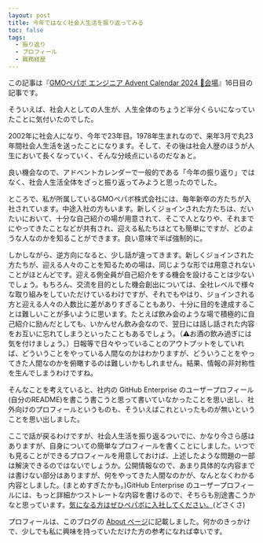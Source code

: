 ```yaml
---
layout: post
title: 今年ではなく社会人生活を振り返ってみる
toc: false
tags:
  - 振り返り
  - プロフィール
  - 職務経歴
---
```


この記事は『[GMOペパボ エンジニア Advent Calendar 2024 :christmas_tree:会場](https://adventar.org/calendars/10317)』16日目の記事です。

そういえば、社会人としての人生が、人生全体のちょうど半分くらいになっていたことに気付いたのでした。

<!--more-->

2002年に社会人になり、今年で23年目。1978年生まれなので、来年3月で丸23年間社会人生活を送ったことになります。そして、その後は社会人歴のほうが人生において長くなっていく、そんな分岐点にいるのだなぁと。

良い機会なので、アドベントカレンダーで一般的である「今年の振り返り」ではなく、社会人生活全体をざっと振り返ってみようと思ったのでした。

ところで、私が所属しているGMOペパボ株式会社には、毎年新卒の方たちが入社されています。中途入社の方もいます。新しくジョインされた方たちは、だいたいにおいて、十分な自己紹介の場が用意されて、そこで人となりや、それまでにやってきたことなどが共有され、迎える私たちはとても簡単にですが、どのような人なのかを知ることができます。良い意味で半ば強制的に。

しかしながら、逆方向になると、少し話が違ってきます。新しくジョインされた方たちが、迎える人々のことを知るための場は、同じような形では用意されないことがほとんどです。迎える側全員が自己紹介をする機会を設けることは少ないでしょう。もちろん、交流を目的とした機会創出については、全社レベルで様々な取り組みをしていただけているわけですが、それでもやはり、ジョインされる方と迎える人々の人数比に差がありすぎることもあり、十分に目的を達成することは難しいことが多いように思います。たとえば飲み会のような場で積極的に自己紹介に励んだとしても、いかんせん飲み会なので、翌日には話し話された内容をお互いに忘れてしまうといったこともあるでしょう。（:warning:お酒の飲み過ぎには気を付けましょう。）日報等で日々やっていることのアウトプットをしていれば、どういうことをやっている人間なのかはわかりますが、どういうことをやってきた人間なのかを俯瞰するのは難しいかもしれません。結果、情報の非対称性を生んでしまうわけですね。

そんなことを考えていると、社内の GitHub Enterprise のユーザープロフィール(自分のREADME)を書こう書こうと思って書いていなかったことを思い出し、社外向けのプロフィールというものも、そういえばこれといったものが無いということを思い出しました。

ここで話が戻るわけですが、社会人生活を振り返るついでに、かなり今さら感はありますが、自身についての簡単なプロフィールを書くことにしました。いつでも見ることができるプロフィールを用意しておけば、上述したような問題の一部は解決できるのではないでしょうか。公開情報なので、あまり具体的な内容までは書けない部分はありますが、何をやってきた人間なのかが、なんとなくわかる内容としました。(まとめすぎたかも。)GitHub Enterprise のユーザープロフィールには、もっと詳細かつストレートな内容を書けるので、そちらも別途書こうかなと思っています。[気になる方はぜひペパボに入社してください。](https://recruit.pepabo.com/)(どさくさ) 

プロフィールは、このブログの [About ページ](/about/)に記載しました。何かのきっかけで、少しでも私に興味を持っていただけた方の参考になれば幸いです。
